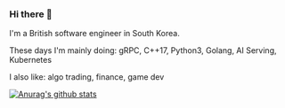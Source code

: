### Hi there 👋

I'm a British software engineer in South Korea.

These days I'm mainly doing: gRPC, C++17, Python3, Golang, AI Serving, Kubernetes

I also like: algo trading, finance, game dev

[![Anurag's github stats](https://github-readme-stats.vercel.app/api?username=markwinter&count_private=true&show_icons=true&theme=radical)](https://github.com/anuraghazra/github-readme-stats)
